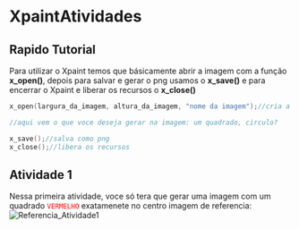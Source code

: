 # XpaintAtividades
## Rapido Tutorial
Para utilizar o Xpaint temos que básicamente abrir a imagem com a função **x_open()**,
depois para salvar e gerar o png usamos o **x_save()** e para encerrar o Xpaint e liberar os recursos o **x_close()**
```c
x_open(largura_da_imagem, altura_da_imagem, "nome da imagem");//cria a imagem

//aqui vem o que voce deseja gerar na imagem: um quadrado, circulo?

x_save();//salva como png
x_close();//libera os recursos
```
## Atividade 1

Nessa primeira atividade, voce só tera que gerar uma imagem com um quadrado <code style="color: red;">VERMELHO</code> exatamenete no centro
imagem de referencia:
![Referencia_Atividade1](URL_da_Imagem)
